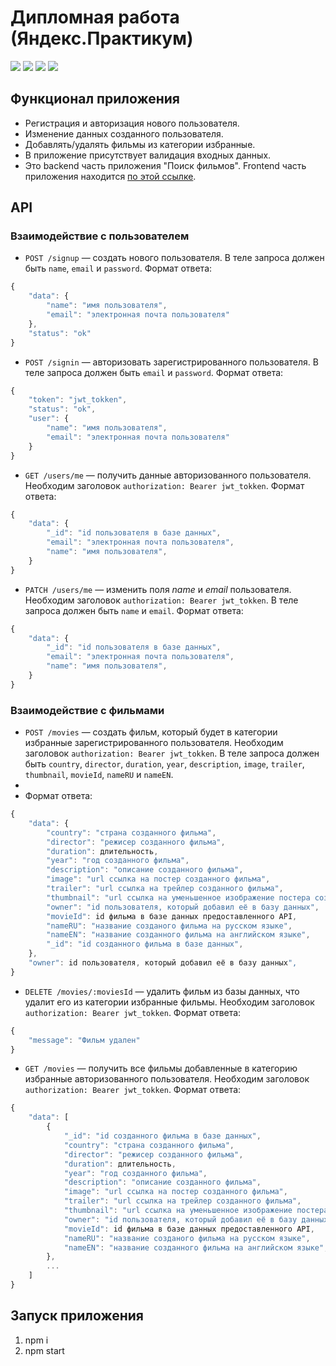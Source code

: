 # Дипломная работа (Яндекс.Практикум)

![](https://shields.io/badge/-JavaScript-yellow)
![](https://shields.io/badge/-Node.js-3E863D)
![](https://shields.io/badge/-MongoDB-00E661)
![](https://shields.io/badge/-Express.JS-384752)

## Функционал приложения 

* Регистрация и авторизация нового пользователя.
* Изменение данных созданного пользователя.
* Добавлять/удалять фильмы из категории избранные.
* В приложение присутствует валидация входных данных.
* Это backend часть приложения "Поиск фильмов". Frontend часть приложения находится [по этой ссылке](https://github.com/tyt34/movies-explorer-frontend). 

## API

### Взаимодействие с пользователем 

* `POST /signup` — создать нового пользователя. В теле запроса должен быть `name`, `email` и `password`. Формат ответа: 
```ts
{
    "data": {
        "name": "имя пользователя",
        "email": "электронная почта пользователя"
    },
    "status": "ok"
}
```

* `POST /signin` — авторизовать зарегистрированного пользователя. В теле запроса должен быть `email` и `password`. Формат ответа: 
```ts
{
    "token": "jwt_tokken",
    "status": "ok",
    "user": {
        "name": "имя пользователя",
        "email": "электронная почта пользователя"
    }
}
```

* `GET /users/me` — получить данные авторизованного пользователя. Необходим заголовок `authorization: Bearer jwt_tokken`. Формат ответа: 
```ts
{
    "data": {
        "_id": "id пользователя в базе данных",
        "email": "электронная почта пользователя",
        "name": "имя пользователя",
    }
}
```

* `PATCH /users/me` — изменить поля *name* и *email* пользователя. Необходим заголовок `authorization: Bearer jwt_tokken`. В теле запроса должен быть `name` и `email`. Формат ответа: 
```ts
{
    "data": {
        "_id": "id пользователя в базе данных",
        "email": "электронная почта пользователя",
        "name": "имя пользователя",
    }
}
```

### Взаимодействие с фильмами

* `POST /movies` — создать фильм, который будет в категории избранные зарегистрированного пользователя. Необходим заголовок `authorization: Bearer jwt_tokken`. В теле запроса должен быть `country`, `director`, `duration`, `year`, `description`, `image`, `trailer`, `thumbnail`, `movieId`, `nameRU` и `nameEN`.
* 
* Формат ответа: 
```ts
{
    "data": {
        "country": "страна созданного фильма",
        "director": "режисер созданного фильма",
        "duration": длительность,
        "year": "год созданного фильма",
        "description": "описание созданного фильма",
        "image": "url ссылка на постер созданного фильма",
        "trailer": "url ссылка на трейлер созданного фильма",
        "thumbnail": "url ссылка на уменьшенное изображение постера созданного фильма",
        "owner": "id пользователя, который добавил её в базу данных",
        "movieId": id фильма в базе данных предоставленного API,
        "nameRU": "название созданого фильма на русском языке",
        "nameEN": "название созданного фильма на английском языке",
        "_id": "id созданного фильма в базе данных",
    },
    "owner": id пользователя, который добавил её в базу данных",
}
```

* `DELETE /movies/:moviesId` — удалить фильм из базы данных, что удалит его из категории избранные фильмы. Необходим заголовок `authorization: Bearer jwt_tokken`. Формат ответа: 
```ts
{
    "message": "Фильм удален"
}
```

* `GET /movies` — получить все фильмы добавленные в категорию избранные авторизованного пользователя. Необходим заголовок `authorization: Bearer jwt_tokken`. Формат ответа: 
```ts
{
    "data": [
        {
            "_id": "id созданного фильма в базе данных",
            "country": "страна созданного фильма",
            "director": "режисер созданного фильма",
            "duration": длительность,
            "year": "год созданного фильма",
            "description": "описание созданного фильма",
            "image": "url ссылка на постер созданного фильма",
            "trailer": "url ссылка на трейлер созданного фильма",
            "thumbnail": "url ссылка на уменьшенное изображение постера созданного фильма",
            "owner": "id пользователя, который добавил её в базу данных",
            "movieId": id фильма в базе данных предоставленного API,
            "nameRU": "название созданого фильма на русском языке",
            "nameEN": "название созданного фильма на английском языке",
        },
        ...
    ]
}
```

## Запуск приложения
1. npm i
2. npm start
